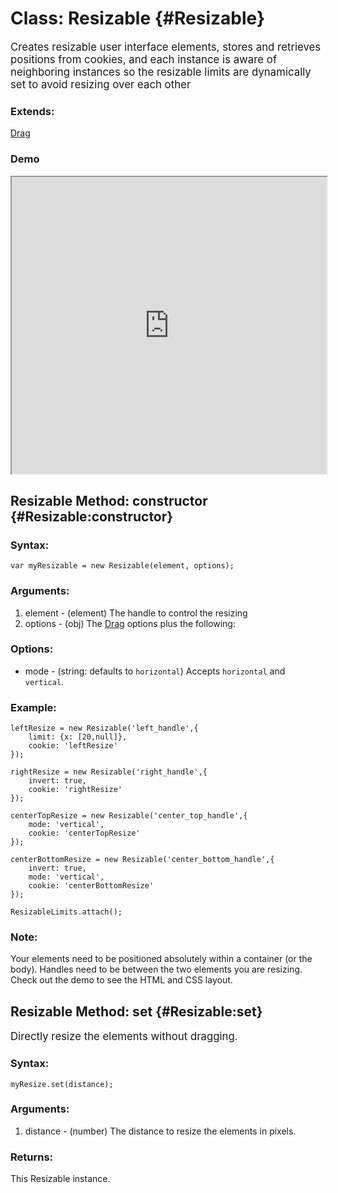 Class: Resizable {#Resizable}
=============================

<big>Creates resizable user interface elements, stores and retrieves positions from cookies, and each instance is aware of neighboring instances so the resizable limits are dynamically set to avoid resizing over each other</big>

### Extends:

[Drag][drag]

### Demo

<iframe src="http://mooshell.net/rpflo/ry8vm/embedded/?tabs=result,js,html,css" style="width: 100%; height:475px"></iframe>


Resizable Method: constructor {#Resizable:constructor}
-------------------------------------------------------


### Syntax:

	var myResizable = new Resizable(element, options);

### Arguments:

1. element - (element) The handle to control the resizing
2. options - (obj) The [Drag][drag] options plus the following:

### Options:

* mode - (string: defaults to `horizontal`) Accepts `horizontal` and `vertical`.

### Example:

    leftResize = new Resizable('left_handle',{
    	limit: {x: [20,null]},
    	cookie: 'leftResize'
    });

    rightResize = new Resizable('right_handle',{
    	invert: true,
    	cookie: 'rightResize'
    });

    centerTopResize = new Resizable('center_top_handle',{
    	mode: 'vertical',
    	cookie: 'centerTopResize'
    });

    centerBottomResize = new Resizable('center_bottom_handle',{
    	invert: true,
    	mode: 'vertical',
    	cookie: 'centerBottomResize'
    });

    ResizableLimits.attach();

### Note:

Your elements need to be positioned absolutely within a container (or the body).  Handles need to be between the two elements you are resizing.  Check out the demo to see the HTML and CSS layout.

Resizable Method: set {#Resizable:set}
---------------------------------------

<big>Directly resize the elements without dragging.</big>

### Syntax:

    myResize.set(distance);

### Arguments:

1. distance - (number) The distance to resize the elements in pixels.

### Returns:

This Resizable instance.

[drag]: http://mootools.net/docs/more/Drag/Drag


